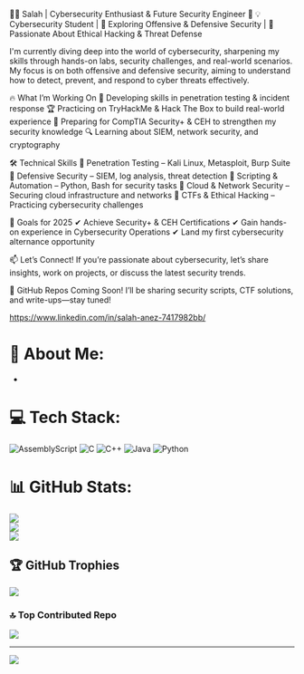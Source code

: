 👨‍💻 Salah | Cybersecurity Enthusiast & Future Security Engineer 🔐
💡 Cybersecurity Student | 🔎 Exploring Offensive & Defensive Security | 🚀 Passionate About Ethical Hacking & Threat Defense

I'm currently diving deep into the world of cybersecurity, sharpening my skills through hands-on labs, security challenges, and real-world scenarios. My focus is on both offensive and defensive security, aiming to understand how to detect, prevent, and respond to cyber threats effectively.

🔥 What I’m Working On
📖 Developing skills in penetration testing & incident response
🏆 Practicing on TryHackMe & Hack The Box to build real-world experience
🎯 Preparing for CompTIA Security+ & CEH to strengthen my security knowledge
🔍 Learning about SIEM, network security, and cryptography

🛠 Technical Skills
🔹 Penetration Testing – Kali Linux, Metasploit, Burp Suite
🔹 Defensive Security – SIEM, log analysis, threat detection
🔹 Scripting & Automation – Python, Bash for security tasks
🔹 Cloud & Network Security – Securing cloud infrastructure and networks
🔹 CTFs & Ethical Hacking – Practicing cybersecurity challenges

🎯 Goals for 2025
✔ Achieve Security+ & CEH Certifications
✔ Gain hands-on experience in Cybersecurity Operations
✔ Land my first cybersecurity alternance opportunity

📫 Let’s Connect! If you’re passionate about cybersecurity, let’s share insights, work on projects, or discuss the latest security trends.

🚀 GitHub Repos Coming Soon! I’ll be sharing security scripts, CTF solutions, and write-ups—stay tuned!

https://www.linkedin.com/in/salah-anez-7417982bb/
# 💫 About Me:
*


# 💻 Tech Stack:
![AssemblyScript](https://img.shields.io/badge/assembly%20script-%23000000.svg?style=for-the-badge&logo=assemblyscript&logoColor=white) ![C](https://img.shields.io/badge/c-%2300599C.svg?style=for-the-badge&logo=c&logoColor=white) ![C++](https://img.shields.io/badge/c++-%2300599C.svg?style=for-the-badge&logo=c%2B%2B&logoColor=white) ![Java](https://img.shields.io/badge/java-%23ED8B00.svg?style=for-the-badge&logo=openjdk&logoColor=white) ![Python](https://img.shields.io/badge/python-3670A0?style=for-the-badge&logo=python&logoColor=ffdd54)
# 📊 GitHub Stats:
![](https://github-readme-stats.vercel.app/api?username=worldsalah&theme=merko&hide_border=false&include_all_commits=false&count_private=false)<br/>
![](https://nirzak-streak-stats.vercel.app/?user=worldsalah&theme=merko&hide_border=false)<br/>
![](https://github-readme-stats.vercel.app/api/top-langs/?username=worldsalah&theme=merko&hide_border=false&include_all_commits=false&count_private=false&layout=compact)

## 🏆 GitHub Trophies
![](https://github-profile-trophy.vercel.app/?username=worldsalah&theme=radical&no-frame=false&no-bg=true&margin-w=4)

### 🔝 Top Contributed Repo
![](https://github-contributor-stats.vercel.app/api?username=worldsalah&limit=5&theme=dark&combine_all_yearly_contributions=true)

---
[![](https://visitcount.itsvg.in/api?id=worldsalah&icon=0&color=0)](https://visitcount.itsvg.in)

<!-- Proudly created with GPRM ( https://gprm.itsvg.in ) -->
